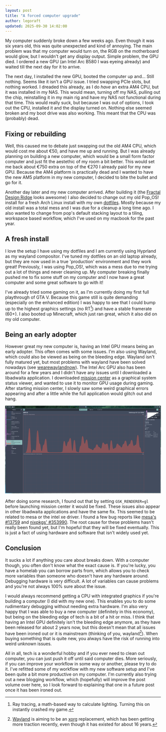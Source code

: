 ```yaml
---
layout: post
title: "A forced computer upgrade"
author: legoraft
updated: 2025-09-30 14:02:00
---
```


My computer suddenly broke down a few weeks ago. Even though it was six years old, this was quite unexpected and kind of annoying. The main problem was that my computer would turn on, the RGB on the motherboard would glow, but I wouldn't get any display output. Simple problem, the GPU died. I ordered a new GPU (an Intel Arc B580 I was eyeing already) and waited till the next day for it to arrive.

The next day, I installed the new GPU, booted the computer up and... Still nothing. Seems like it isn't a GPU issue. I tried swapping PCIe slots, but nothing worked. I dreaded this already, as I do _have_ an extra AM4 CPU, but it was installed in my NAS. This would mean, turning off my NAS, pulling out the chip, reinstalling it in my main rig and have my NAS not functional during that time. This would really suck, but because I was out of options, I took out the CPU, installed it and the display turned on. Nothing else seemed broken and my boot drive was also working. This meant that the CPU was (probably) dead.

## Fixing or rebuilding

Well, this caused me to debate just swapping out the old AM4 CPU, which would cost me about €50, and have me up and running. But I was already planning on building a new computer, which would be a small form factor computer and just fit the aestethic of my room a bit better. This would set me back about €750 extra on top of the €270 I already paid for my new GPU. Because the AM4 platform is practically dead and I wanted to have the new AM5 platform in my new computer, I decided to bite the bullet and go for it.

Another day later and my new computer arrived. After building it (the [Fractal Design Ridge](https://www.fractal-design.com/products/cases/ridge/) looks awesome) I also decided to change out my old Pop_OS! install for a fresh Arch Linux install with my own [dotfiles](https://github.com/legoraft/dots). Mostly because my old install was a total mess and I was due for a cleanup a long time ago. I also wanted to change from pop's default stacking layout to a tiling, workspace based workflow, which I've used on my macbook for the past year.

## A fresh install

I love the setup I have using my dotfiles and I am currently using Hyprland as my wayland compositor. I've tuned my dotfiles on an old laptop already, but they are now used in a true 'production' environment and they work great! Previously, I was using Pop_OS!, which was a mess due to me trying out a lot of things and never cleaning up. My computer breaking finally pushed me to fix some stuff on my computer and I now have a great computer and some great software to go with it!

I've already tried some gaming on it, as I'm currently doing my first full playthrough of GTA V. Because this game still is quite demanding (especially on the enhanced edition) I was happy to see that I could bump up to the highest graphics settings (no RT[^1]) and have a stable framerate (60+). I also booted up Minecraft, which just ran great, which it also did on my old computer.

## Being an early adopter

However great my new computer is, having an Intel GPU means being an early adopter. This often comes with some issues. I'm also using Wayland, which could also be viewed as being on the bleeding edge. Wayland isn't fully matured yet, but most problems with wayland have been solved nowadays (see [wearewaylandnow](https://wearewaylandnow.com)). The Intel Arc GPU also has been around for a few years and I didn't have any issues until I downloaded a libadwaita application. I downloaded [mission center](https://missioncenter.io/) as a graphical system status viewer, and wanted to use it to monitor GPU usage during gaming. After starting mission center, I slowly saw some weird graphical errors appearing and after a little while the full application would glitch out and hang.

![Image of graphical artifacts in mission center](../assets/images/hypnos-v2/mission-center-artifacts.png)

After doing some research, I found out that by setting `GSK_RENDERER=gl` before launching mission center it would be fixed. These issues also appear in other libadwaita applications and have the same fix. This seemed to be related to mesa or the intel xe driver. I found a few bug reports like [mesa's #13759](https://gitlab.freedesktop.org/mesa/mesa/-/issues/13759) and [nixpkgs' #353990](https://github.com/NixOS/nixpkgs/issues/353990). The root cause for these problems hasn't really been found yet, but I'm hopeful that they will be fixed eventually. This is just a fact of using hardware and software that isn't widely used yet.

## Conclusion

It sucks a lot if anything you care about breaks down. With a computer though, you often don't know what the exact cause is. If you're lucky, you have a homelab you can borrow parts from, which allows you to check more variables than someone who doesn't have any hardware around. Debugging hardware is very difficult. A lot of variables can cause problems and you're not always 100% sure about the issue.

I would always recommend getting a CPU with integrated graphics if you're building a computer (I did with my new one). This enables you to do some rudimentary debugging without needing extra hardware. I'm also very happy that I was able to buy a new computer (definitely in this economy), but being on the bleeding edge of tech is a bit of a hit or miss. I think that having an Intel GPU definitely isn't the bleeding edge anymore, as they have been released for about 2 years now, but this doesn't mean that all issues have been ironed out or it is mainstream (thinking of you, wayland[^2]). When buying something that is quite new, you always have the risk of running into weird unknown issues.

All in all, tech is a wonderful hobby and if you ever need to clean out computer, you can just push it off until said computer dies. More seriously, if you can improve your workflow in some way or another, please try to do it. I've refitted some of my workflow with my new software setup and I've been quite a bit more productive on my computer. I'm currently also trying out a new blogging workflow, which (hopefully) will improve the post volume over here, so I look forward to explaining that one in a future post once it has been ironed out.

[^1]: Ray tracing, a math-based way to calculate lighting. Turning this on instantly crashed my game.

[^2]: [Wayland](https://wayland.freedesktop.org/) is aiming to be an [xorg](https://www.x.org/wiki/) replacement, which has been getting more traction recently, even though it has existed for about 16 years.
